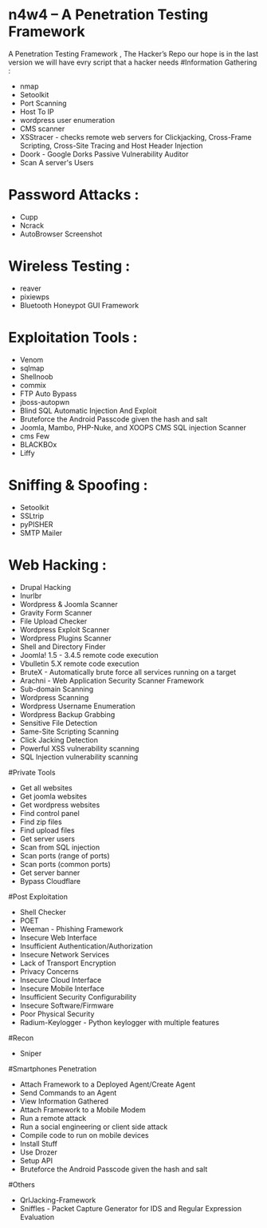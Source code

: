 # n4w4 – A Penetration Testing Framework
A Penetration Testing Framework , The Hacker’s Repo our hope is in the last version we will have evry script that a hacker needs
#Information Gathering : 
+ nmap 
+ Setoolkit
+ Port Scanning
+ Host To IP
+ wordpress user enumeration
+ CMS scanner
+ XSStracer - checks remote web servers for Clickjacking, Cross-Frame Scripting, Cross-Site Tracing and Host Header Injection
+ Doork - Google Dorks Passive Vulnerability Auditor 
+ Scan A server's Users

# Password Attacks : 
+ Cupp 
+ Ncrack
+ AutoBrowser Screenshot

# Wireless Testing : 
+ reaver 
+ pixiewps
+ Bluetooth Honeypot GUI Framework

# Exploitation Tools : 
+ Venom
+ sqlmap
+ Shellnoob
+ commix
+ FTP Auto Bypass
+ jboss-autopwn
+ Blind SQL Automatic Injection And Exploit
+ Bruteforce the Android Passcode given the hash and salt
+ Joomla, Mambo, PHP-Nuke, and XOOPS CMS SQL injection Scanner
+ cms Few 
+ BLACKBOx 
+ Liffy
# Sniffing & Spoofing : 
+ Setoolkit 
+ SSLtrip
+ pyPISHER
+ SMTP Mailer

# Web Hacking : 
+ Drupal Hacking 
+ Inurlbr
+ Wordpress & Joomla Scanner
+ Gravity Form Scanner
+ File Upload Checker
+ Wordpress Exploit Scanner
+ Wordpress Plugins Scanner
+ Shell and Directory Finder
+ Joomla! 1.5 - 3.4.5 remote code execution
+ Vbulletin 5.X remote code execution
+ BruteX - Automatically brute force all services running on a target
+ Arachni - Web Application Security Scanner Framework
+ Sub-domain Scanning
+ Wordpress Scanning
+ Wordpress Username Enumeration
+ Wordpress Backup Grabbing
+ Sensitive File Detection
+ Same-Site Scripting Scanning
+ Click Jacking Detection
+ Powerful XSS vulnerability scanning
+ SQL Injection vulnerability scanning

#Private Tools
+ Get all websites
+ Get joomla websites
+ Get wordpress websites
+ Find control panel
+ Find zip files
+ Find upload files
+ Get server users
+ Scan from SQL injection
+ Scan ports (range of ports)
+ Scan ports (common ports)
+ Get server banner
+ Bypass Cloudflare

#Post Exploitation
+ Shell Checker
+ POET
+ Weeman - Phishing Framework
+ Insecure Web Interface
+ Insufficient Authentication/Authorization
+ Insecure Network Services
+ Lack of Transport Encryption
+ Privacy Concerns
+ Insecure Cloud Interface
+ Insecure Mobile Interface
+ Insufficient Security Configurability
+ Insecure Software/Firmware
+ Poor Physical Security
+ Radium-Keylogger - Python keylogger with multiple features

#Recon
+ Sniper

#Smartphones Penetration
+ Attach Framework to a Deployed Agent/Create Agent
+ Send Commands to an Agent
+ View Information Gathered
+ Attach Framework to a Mobile Modem
+ Run a remote attack
+ Run a social engineering or client side attack
+ Compile code to run on mobile devices
+ Install Stuff
+ Use Drozer
+ Setup API
+ Bruteforce the Android Passcode given the hash and salt

#Others 
+ QrlJacking-Framework
+ Sniffles - Packet Capture Generator for IDS and Regular Expression Evaluation

